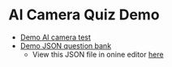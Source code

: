 # AI Camera Quiz Demo

- [Demo AI camera test](testing)
- [Demo JSON question bank](testing/questions_v1.json)
  - View this JSON file in onine editor [here](https://jsoneditoronline.org/#left=url.https%3A%2F%2Fylpss-mslau.github.io%2Ftesting%2Fquestions_v1.json)

